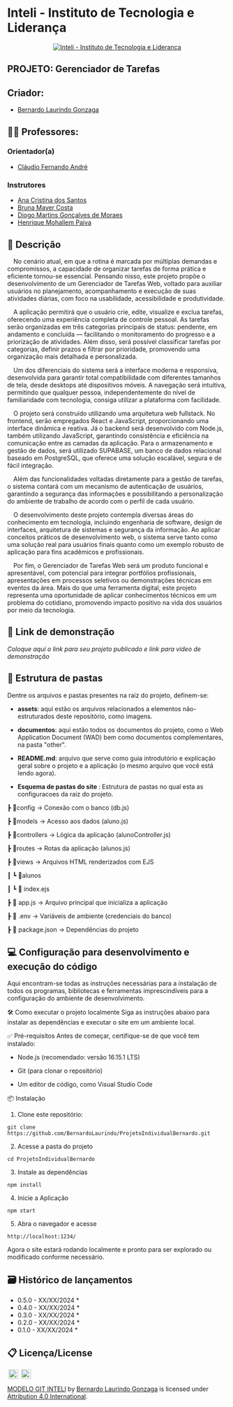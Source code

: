 # Inteli - Instituto de Tecnologia e Liderança 

<p align="center">
<a href= "https://www.inteli.edu.br/"><img src="/assets/inteli.png" alt="Inteli - Instituto de Tecnologia e Liderança" border="0"></a>
</p>

## PROJETO: Gerenciador de Tarefas

## Criador: 
- <a href="https://www.linkedin.com/in/bernardolaurindo/">Bernardo Laurindo Gonzaga</a>


## :teacher: Professores:
### Orientador(a) 
- <a href="https://www.linkedin.com/in/profclaudioandre/">Cláudio Fernando André</a>
### Instrutores
- <a href="https://www.linkedin.com/in/anacristinadossantos/">Ana Cristina dos Santos</a>
- <a href="https://www.linkedin.com/in/bruna-mayer/">Bruna Mayer Costa</a>
- <a href="https://www.linkedin.com/in/diogo-martins-gon%C3%A7alves-de-morais-96404732/">Diogo Martins Gonçalves de Moraes</a> 
- <a href="https://www.linkedin.com/in/henrique-mohallem-paiva-6854b460/">Henrique Mohallem Paiva</a> 

## 📝 Descrição

&emsp;No cenário atual, em que a rotina é marcada por múltiplas demandas e compromissos, a capacidade de organizar tarefas de forma prática e eficiente tornou-se essencial. Pensando nisso, este projeto propõe o desenvolvimento de um Gerenciador de Tarefas Web, voltado para auxiliar usuários no planejamento, acompanhamento e execução de suas atividades diárias, com foco na usabilidade, acessibilidade e produtividade.

&emsp;A aplicação permitirá que o usuário crie, edite, visualize e exclua tarefas, oferecendo uma experiência completa de controle pessoal. As tarefas serão organizadas em três categorias principais de status: pendente, em andamento e concluída — facilitando o monitoramento do progresso e a priorização de atividades. Além disso, será possível classificar tarefas por categorias, definir prazos e filtrar por prioridade, promovendo uma organização mais detalhada e personalizada.

&emsp;Um dos diferenciais do sistema será a interface moderna e responsiva, desenvolvida para garantir total compatibilidade com diferentes tamanhos de tela, desde desktops até dispositivos móveis. A navegação será intuitiva, permitindo que qualquer pessoa, independentemente do nível de familiaridade com tecnologia, consiga utilizar a plataforma com facilidade.

&emsp;O projeto será construído utilizando uma arquitetura web fullstack. No frontend, serão empregados React e JavaScript, proporcionando uma interface dinâmica e reativa. Já o backend será desenvolvido com Node.js, também utilizando JavaScript, garantindo consistência e eficiência na comunicação entre as camadas da aplicação. Para o armazenamento e gestão de dados, será utilizado SUPABASE, um banco de dados relacional baseado em PostgreSQL, que oferece uma solução escalável, segura e de fácil integração.

&emsp;Além das funcionalidades voltadas diretamente para a gestão de tarefas, o sistema contará com um mecanismo de autenticação de usuários, garantindo a segurança das informações e possibilitando a personalização do ambiente de trabalho de acordo com o perfil de cada usuário.

&emsp;O desenvolvimento deste projeto contempla diversas áreas do conhecimento em tecnologia, incluindo engenharia de software, design de interfaces, arquitetura de sistemas e segurança da informação. Ao aplicar conceitos práticos de desenvolvimento web, o sistema serve tanto como uma solução real para usuários finais quanto como um exemplo robusto de aplicação para fins acadêmicos e profissionais.

&emsp;Por fim, o Gerenciador de Tarefas Web será um produto funcional e apresentável, com potencial para integrar portfólios profissionais, apresentações em processos seletivos ou demonstrações técnicas em eventos da área. Mais do que uma ferramenta digital, este projeto representa uma oportunidade de aplicar conhecimentos técnicos em um problema do cotidiano, promovendo impacto positivo na vida dos usuários por meio da tecnologia.

## 📝 Link de demonstração

_Coloque aqui o link para seu projeto publicado e link para vídeo de demonstração_

## 📁 Estrutura de pastas

Dentre os arquivos e pastas presentes na raiz do projeto, definem-se:

- <b>assets</b>: aqui estão os arquivos relacionados a elementos não-estruturados deste repositório, como imagens.

- <b>documentos</b>: aqui estão todos os documentos do projeto, como o Web Application  Document (WAD) bem como documentos complementares, na pasta "other".

- <b>README.md</b>: arquivo que serve como guia introdutório e explicação geral sobre o projeto e a aplicação (o mesmo arquivo que você está lendo agora).

- <b> Esquema de pastas do site </b>: Estrutura de pastas no qual esta as configuracoes da raiz do projeto.

┣ 📂config         → Conexão com o banco (db.js)

┣ 📂models         → Acesso aos dados (aluno.js)

┣ 📂controllers    → Lógica da aplicação (alunoController.js)

┣ 📂routes         → Rotas da aplicação (alunos.js)

┣ 📂views          → Arquivos HTML renderizados com EJS

┃ ┗ 📂alunos

┃   ┗ 📜 index.ejs

┣ 📜 app.js        → Arquivo principal que inicializa a aplicação

┣ 📜 .env          → Variáveis de ambiente (credenciais do banco)

┣ 📜 package.json  → Dependências do projeto

## 💻 Configuração para desenvolvimento e execução do código

Aqui encontram-se todas as instruções necessárias para a instalação de todos os programas, bibliotecas e ferramentas imprescindíveis para a configuração do ambiente de desenvolvimento.

🛠️ Como executar o projeto localmente
Siga as instruções abaixo para instalar as dependências e executar o site em um ambiente local.

✅ Pré-requisitos
Antes de começar, certifique-se de que você tem instalado:

- Node.js (recomendado: versão 16.15.1 LTS)

- Git (para clonar o repositório)

- Um editor de código, como Visual Studio Code

📦 Instalação

1. Clone este repositório:

```
git clone https://github.com/BernardoLaurindo/ProjetoIndividualBernardo.git
```
2. Acesse a pasta do projeto

```
cd ProjetoIndividualBernardo
```
3. Instale as dependências

```
npm install
```
4. Inicie a Aplicação

```
npm start
```
5. Abra o navegador e acesse

```
http://localhost:1234/
```
Agora o site estará rodando localmente e pronto para ser explorado ou modificado conforme necessário.



## 🗃 Histórico de lançamentos

* 0.5.0 - XX/XX/2024
    * 
* 0.4.0 - XX/XX/2024
    * 
* 0.3.0 - XX/XX/2024
    * 
* 0.2.0 - XX/XX/2024
    * 
* 0.1.0 - XX/XX/2024
    *

## 📋 Licença/License

<img style="height:22px!important;margin-left:3px;vertical-align:text-bottom;" src="https://mirrors.creativecommons.org/presskit/icons/cc.svg?ref=chooser-v1">
<img style="height:22px!important;margin-left:3px;vertical-align:text-bottom;" src="https://mirrors.creativecommons.org/presskit/icons/by.svg?ref=chooser-v1">

<p xmlns:cc="http://creativecommons.org/ns#" xmlns:dct="http://purl.org/dc/terms/">
<a property="dct:title" rel="cc:attributionURL" href="https://github.com/Intelihub/Template_M1">MODELO GIT INTELI</a> by 
<a rel="cc:attributionURL dct:creator" property="cc:attributionName"href="https://www.linkedin.com/in/bernardolaurindo/">Bernardo Laurindo Gonzaga</a>
is licensed under <a href="http://creativecommons.org/licenses/by/4.0/?ref=chooser-v1" target="_blank" rel="license noopener noreferrer" style="display:inline-block;">Attribution 4.0 International</a>.</p>

